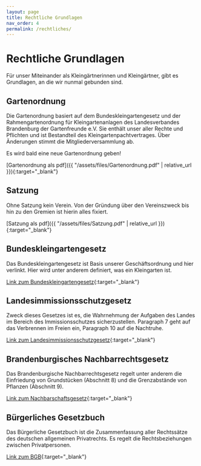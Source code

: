 ```yaml
---
layout: page
title: Rechtliche Grundlagen
nav_order: 4
permalink: /rechtliches/
---
```


# Rechtliche Grundlagen

Für unser Miteinander als Kleingärtnerinnen und Kleingärtner, gibt es Grundlagen, an die wir nunmal gebunden sind.

## Gartenordnung

Die Gartenordnung basiert auf dem Bundeskleingartengesetz und der Rahmengartenordnung für Kleingartenanlagen
des Landesverbandes Brandenburg der Gartenfreunde e.V. Sie enthält unser aller Rechte und Pflichten und ist Bestandteil des Kleingartenpachtvertrages.
Über Änderungen stimmt die Mitgliederversammlung ab.

Es wird bald eine neue Gartenordnung geben!

[Gartenordnung als pdf]({{ "/assets/files/Gartenordnung.pdf" | relative_url }}){:target="_blank"}

## Satzung

Ohne Satzung kein Verein. Von der Gründung über den Vereinszweck bis hin zu den Gremien ist hierin alles fixiert.

[Satzung als pdf]({{ "/assets/files/Satzung.pdf" | relative_url }}){:target="_blank"}


## Bundeskleingartengesetz

Das Bundeskleingartengesetz ist Basis unserer Geschäftsordnung und hier verlinkt. Hier wird unter anderem definiert, was ein Kleingarten ist.

[Link zum Bundeskleingartengesetz](https://www.gesetze-im-internet.de/bkleingg){:target="_blank"}


## Landesimmissionsschutzgesetz

Zweck dieses Gesetzes ist es, die Wahrnehmung der Aufgaben des Landes im Bereich des Immissionsschutzes sicherzustellen.
Paragraph 7 geht auf das Verbrennen im Freien ein, Paragraph 10 auf die Nachtruhe.

[Link zum Landesimmissionsschutzgesetz](https://bravors.brandenburg.de/gesetze/limschg){:target="_blank"}


## Brandenburgisches Nachbarrechtsgesetz

Das Brandenburgische Nachbarrechtsgesetz regelt unter anderem die Einfriedung von Grundstücken (Abschnitt 8) und die Grenzabstände von Pflanzen (Abschnitt 9).

[Link zum Nachbarschaftsgesetz](https://bravors.brandenburg.de/de/gesetze-212898){:target="_blank"}


## Bürgerliches Gesetzbuch

Das Bürgerliche Gesetzbuch ist die Zusammenfassung aller Rechtssätze des deutschen allgemeinen Privatrechts. Es regelt die Rechtsbeziehungen zwischen Privatpersonen.

[Link zum BGB](https://www.gesetze-im-internet.de/bgb){:target="_blank"}
